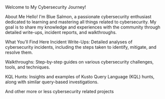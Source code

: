 Welcome to My Cybersecurity Journey!

About Me
Hello! I'm Blue Salmon, a passionate cybersecurity enthusiast dedicated to learning and mastering all things related to cybersecurity. My goal is to share my knowledge and experiences with the community through detailed write-ups, incident reports, and walkthroughs.

What You'll Find Here
Incident Write-Ups: Detailed analyses of cybersecurity incidents, including the steps taken to identify, mitigate, and resolve them.

Walkthroughs: Step-by-step guides on various cybersecurity challenges, tools, and techniques.

KQL Hunts: Insights and examples of Kusto Query Language (KQL) hunts, along with similar query-based investigations.

And other more or less cybersecurity related projects
<!---
thebluetechsalmon/thebluetechsalmon is a ✨ special ✨ repository because its `README.md` (this file) appears on your GitHub profile.
You can click the Preview link to take a look at your changes.
--->

